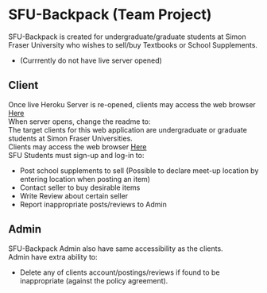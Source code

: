 # SFU-Backpack (Team Project)
SFU-Backpack is created for undergraduate/graduate students at Simon Fraser University who wishes to sell/buy Textbooks or School Supplements.
- (Currrently do not have live server opened)  


## Client
Once live Heroku Server is re-opened, clients may access the web browser [Here](https://sfu-backpack.herokuapp.com/mainpage)  
When server opens, change the readme to:  
The target clients for this web application are undergraduate or graduate students at Simon Fraser Universities.  
Clients may access the web browser [Here](https://sfu-backpack.herokuapp.com/mainpage)  
SFU Students must sign-up and log-in to:
- Post school supplements to sell (Possible to declare meet-up location by entering location when posting an item)
- Contact seller to buy desirable items
- Write Review about certain seller
- Report inappropriate posts/reviews to Admin
 
## Admin
SFU-Backpack Admin also have same accessibility as the clients.  
Admin have extra ability to:
- Delete any of clients account/postings/reviews if found to be inappropriate (against the policy agreement).
